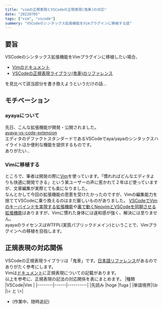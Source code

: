 ```yaml
---
title: "vimの正規表現とVSCodeの正規表現(鬼車)の対応"
date: "20220705"
tags: ["vim", "vscode"]
summery: "VSCodeのシンタックス拡張機能をVimプラグインに移植する話"
---
```


## 要旨
VSCodeのシンタックス拡張機能をVimプラグインに移植したい場合、

- [Vimのドキュメント](https://vim-jp.org/vimdoc-ja/pattern.html)
- [VSCodeの正規表現ライブラリ(鬼車)のリファレンス](https://macromates.com/manual/ja/regular_expressions)

を見比べて該当部分を書き換えようというだけの話…

## モチベーション
### ayayaについて
先日、こんな拡張機能が開発・公開されました。  
[ayaya-vs-code-extension](https://github.com/Taromati2/ayaya-vs-code-extension)  
エディタのデファクトスタンダードであるVSCodeでaya/yayaのシンタックスハイライトほか便利な機能を提供するものです。  
ありがたい…

### Vimに移植する
ところで、筆者は開発の際に[Vim](https://vim-jp.org/)を使っています。「慣れればどんなエディタよりも快適に開発できる」という某ユーザーの声に惹かれて２年ほど使っていますが、文章編集が実際とても楽になりました。  
なんとかして今回の拡張機能の恩恵を受けたかったのですが、Vimの編集能力を捨ててVSCodeに乗り換えるのはまだ厳しいものがありました。
[VSCodeでVimのキーバインドを実現する拡張機能](https://github.com/VSCodeVim/Vim)や[裏で動くNeovimとVSCodeを同期させる拡張機能](https://github.com/vscode-neovim/vscode-neovim)はありますが、Vimに慣れた身体には違和感が強く、解決には至りません。  
ayayaのライセンスはWTFPL(実質パブリックドメイン)ということで、Vimプラグインへの移植を目指します。

## 正規表現の対応関係
VSCodeの正規表現ライブラリは「鬼車」です。[日本語リファレンス](https://macromates.com/manual/ja/regular_expressions)があるのでありがたく参考にします。  
Vimは[ドキュメント](https://vim-jp.org/vimdoc-ja/pattern.html)に正規表現についての記載があります。  
以上を参考に、正規表現の記法の対応関係を表にまとめます。
|種類    |VSCode|Vim       |
|--------|------|----------|
|先読み  |hoge  |fuga      |
|単語境界|\\\\b |\\< と \\>|


- (作業中、随時追記)
